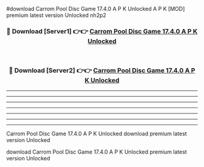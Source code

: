 #download Carrom Pool Disc Game 17.4.0 A P K Unlocked  A P K [MOD] premium latest version Unlocked nh2p2 



<div align="center">
<h3>🔴 Download [Server1] 👉👉 <a href="https://apkdownload2.web.app/">Carrom Pool Disc Game 17.4.0 A P K Unlocked </a></h3><br>

<h3>🔴 Download [Server2] 👉👉 <a href="https://apkdownload2.web.app/">Carrom Pool Disc Game 17.4.0 A P K Unlocked </a></h3>
</div>





----------------------------------------------------------

----------------------------------------------------------

----------------------------------------------------------

----------------------------------------------------------

----------------------------------------------------------

----------------------------------------------------------

----------------------------------------------------------

Carrom Pool Disc Game 17.4.0 A P K Unlocked  download premium latest version Unlocked

download Carrom Pool Disc Game 17.4.0 A P K Unlocked  premium latest version Unlocked
